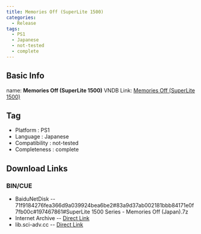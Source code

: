 ```yaml
---
title: Memories Off (SuperLite 1500)
categories:
  - Release
tags:
  - PS1
  - Japanese
  - not-tested
  - complete
---
```

## Basic Info

name: **Memories Off (SuperLite 1500)**
VNDB Link: [Memories Off (SuperLite 1500)](https://vndb.org/r49674)

## Tag
 - Platform : PS1
 - Language : Japanese
 - Compatibility : not-tested
 - Completeness : complete

## Download Links
### BIN/CUE
 - BaiduNetDisk
 -- 71f9184276fea366d9a039924bea6be2#83a9d37ab002181bbb84171e0f7fb00c#197467861#SuperLite 1500 Series - Memories Off (Japan).7z
 - Internet Archive
 -- [Direct Link](https://archive.org/download/sony_playstation_part4/SuperLite%201500%20Series%20-%20Memories%20Off%20%28Japan%29.zip)
 - lib.sci-adv.cc
 -- [Direct Link](https://pan.mcseekeri.top/api/raw/?path=/K%E7%A4%BE%E6%95%B4%E5%90%88/SuperLite%201500%20Series%20-%20Memories%20Off%20(Japan).7z)